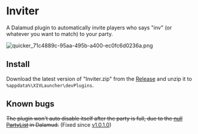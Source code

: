 # Inviter

A Dalamud plugin to automatically invite players who says "inv" (or whatever you want to match) to your party.

![quicker_71c4889c-95aa-495b-a400-ec0fc6d0236a.png](https://i.loli.net/2020/11/17/NfPtDzKH8pM91xk.png)

## Install
Download the latest version of "Inviter.zip" from the [Release](https://github.com/Bluefissure/Inviter/releases/latest) and unzip it to `%appdata%\XIVLauncher\devPlugins`.

## Known bugs

~~The plugin won't auto disable itself after the party is full, due to the [null PartyList](https://github.com/goatcorp/Dalamud/blob/3bfd6740d5c5e529b6b0d2f1cbd17fcc3c628588/Dalamud/Game/ClientState/PartyList.cs#L32) in Dalamud.~~ (Fixed since [v1.0.1.0](https://github.com/Bluefissure/Inviter/releases/tag/v1.0.1.0))

